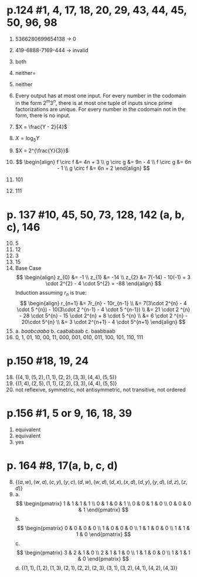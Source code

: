 # p.124 #1, 4, 17, 18, 20, 29, 43, 44, 45, 50, 96, 98 

1. 5366280699654138 -> 0
4. 419-6888-7169-444 -> invalid
17. both
18. neither=
20. neither
29. Every output has at most one input. For every number in the codomain in the form $2^{m}3^{n}$, there is at most one tuple of inputs since prime factorizations are unique. For every number in the codomain not in the form, there is no input.
43. $X = \frac{Y - 2}{4}$
44. $X = \log_{3}Y$
45. $X = 2^{\frac{Y}{3}}$
50. $$
\begin{align}
f \circ f &= 4n + 3 \\
g \circ g &= 9n - 4 \\
f \circ g &= 6n - 1 \\
g \circ f &= 6n + 2
\end{align}
$$

96. 101
98. 111

# p. 137 #10, 45, 50, 73, 128, 142 (a, b, c), 146 

10. 5
45. 12
50. 3
73. 15
128. Base Case
$$
\begin{align}
z_{0} &= -1 \\
z_{1} &= -14 \\
z_{2} &= 7(-14) - 10(-1) = 3 \cdot 2^{2} - 4 \cdot 5^{2} = -88
\end{align}
$$
Induction assuming $r_{n}$ is true:
$$
\begin{align}
r_{n+1} &= 7r_{n} - 10r_{n-1} \\
&= 7(3\cdot 2^{n} - 4 \cdot 5 ^{n}) - 10(3\cdot 2 ^{n-1} - 4 \cdot 5 ^{n-1}) \\
&= 21 \cdot 2 ^{n} - 28 \cdot 5^{n} - 15 \cdot 2^{n} + 8 \cdot 5 ^{n} \\
&= 6 \cdot 2 ^{n} - 20\cdot 5^{n} \\
&= 3 \cdot 2^{n+1} - 4 \cdot 5^{n+1}
\end{align}
$$
142. a. $baabcaaba$
b. caababaab
c. baabbaab
146. 0, 1, 01, 10, 00, 11, 000, 001, 010, 011, 100, 101, 110, 111

# p.150 #18, 19, 24 

18. $\{ (4,1), (5,2), (1,1), (2,2), (3,3), (4,4), (5,5) \}$
19. $\{ (1,4), (2,5), (1,1), (2,2), (3,3), (4,4), (5,5) \}$
24. not reflexive, symmetric, not antisymmetric, not transitive, not ordered

# p.156 #1, 5 or 9, 16, 18, 39 

1. equivalent
5. equivalent
16. yes

# p. 164 #8, 17(a, b, c, d)

8. $\{ (a, w), (w, a), (c, y), (y, c), (d, w), (w, d), (d, x), (x, d), (d, y), (y, d), (d, z), (z, d) \}$
17. a. $$
\begin{pmatrix}
1 & 1 & 1 & 1 \\
0 & 1 & 0 & 1 \\
0 & 0 & 1 & 0 \\
0 & 0 & 0 & 1
\end{pmatrix}
$$
b. $$
\begin{pmatrix}
0 & 0 & 0 & 0 \\
1 & 0 & 0 & 0 \\
1 & 1 & 0 & 0 \\
1 & 1 & 1 & 0
\end{pmatrix}
$$
c.$$
\begin{pmatrix}
3 & 2 & 1 & 0 \\
2 & 1 & 1 & 0 \\
1 & 1 & 0 & 0 \\
1 & 1 & 1 & 0
\end{pmatrix}
$$
d. $\{ (1,1),(1,2),(1,3),(2,1),(2,2),(2,3),(3,1),(3,2),(4,1),(4,2),(4,3) \}$
